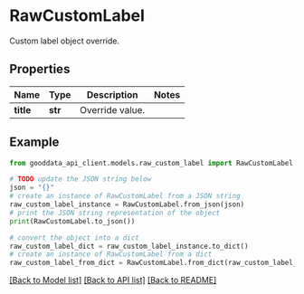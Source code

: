 # RawCustomLabel

Custom label object override.

## Properties

Name | Type | Description | Notes
------------ | ------------- | ------------- | -------------
**title** | **str** | Override value. | 

## Example

```python
from gooddata_api_client.models.raw_custom_label import RawCustomLabel

# TODO update the JSON string below
json = "{}"
# create an instance of RawCustomLabel from a JSON string
raw_custom_label_instance = RawCustomLabel.from_json(json)
# print the JSON string representation of the object
print(RawCustomLabel.to_json())

# convert the object into a dict
raw_custom_label_dict = raw_custom_label_instance.to_dict()
# create an instance of RawCustomLabel from a dict
raw_custom_label_from_dict = RawCustomLabel.from_dict(raw_custom_label_dict)
```
[[Back to Model list]](../README.md#documentation-for-models) [[Back to API list]](../README.md#documentation-for-api-endpoints) [[Back to README]](../README.md)



